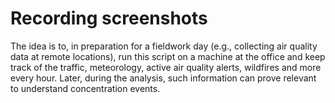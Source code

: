 # Recording screenshots

The idea is to, in preparation for a fieldwork day (e.g., collecting air quality data at remote locations), run this script on a machine at the office and keep track of the traffic, meteorology, active air quality alerts, wildfires and more every hour. Later, during the analysis, such information can prove relevant to understand concentration events.  
